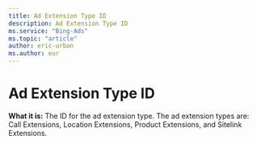 ```yaml
---
title: Ad Extension Type ID
description: Ad Extension Type ID
ms.service: "Bing-Ads"
ms.topic: "article"
author: eric-urban
ms.author: eur
---
```


# Ad Extension Type ID

**What it is:**     The ID for the ad extension type. The ad extension types are: Call Extensions, Location Extensions, Product Extensions, and Sitelink Extensions.


